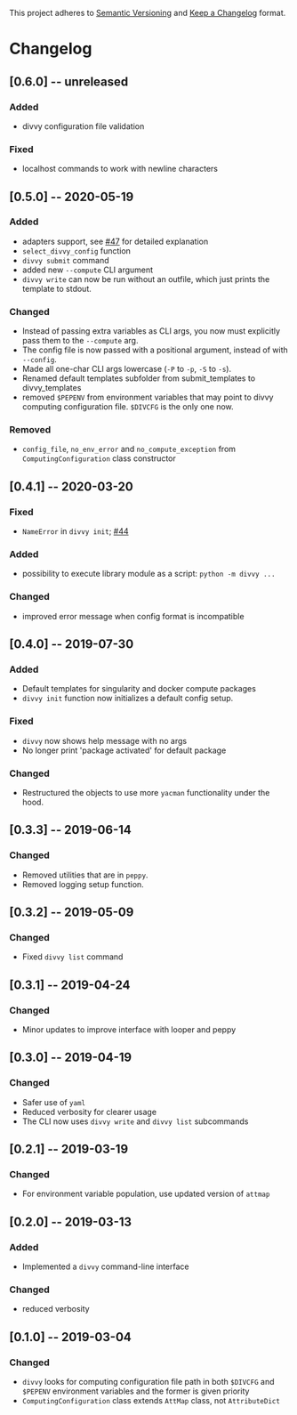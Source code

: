 This project adheres to [Semantic Versioning](https://semver.org/spec/v2.0.0.html) and [Keep a Changelog](https://keepachangelog.com/en/1.0.0/) format. 

# Changelog

## [0.6.0] -- unreleased

### Added
- divvy configuration file validation

### Fixed
- localhost commands to work with newline characters


## [0.5.0] -- 2020-05-19
### Added
- adapters support, see [#47](https://github.com/pepkit/divvy/issues/47) for detailed explanation
- `select_divvy_config` function
- `divvy submit` command
- added new `--compute` CLI argument
- `divvy write` can now be run without an outfile, which just prints the template to stdout.

### Changed
- Instead of passing extra variables as CLI args, you now must explicitly pass them to the `--compute` arg.
- The config file is now passed with a positional argument, instead of with `--config`.
- Made all one-char CLI args lowercase (`-P` to `-p`, `-S` to `-s`).
- Renamed default templates subfolder from submit_templates to divvy_templates
- removed `$PEPENV` from environment variables that may point to divvy computing configuration file. `$DIVCFG` is the only one now.

### Removed
- `config_file`, `no_env_error` and `no_compute_exception` from `ComputingConfiguration` class constructor

## [0.4.1] -- 2020-03-20
### Fixed
- `NameError` in `divvy init`; [#44](https://github.com/pepkit/divvy/issues/44)

### Added
- possibility to execute library module as a script: `python -m divvy ...`

### Changed
- improved error message when config format is incompatible

## [0.4.0] -- 2019-07-30
### Added
- Default templates for singularity and docker compute packages
- `divvy init` function now initializes a default config setup.

### Fixed
- `divvy` now shows help message with no args
- No longer print 'package activated' for default package

### Changed
- Restructured the objects to use more `yacman` functionality under the hood.

## [0.3.3] -- 2019-06-14
### Changed
- Removed utilities that are in `peppy`.
- Removed logging setup function.

## [0.3.2] -- 2019-05-09
### Changed
- Fixed `divvy list` command

## [0.3.1] -- 2019-04-24
### Changed
- Minor updates to improve interface with looper and peppy

## [0.3.0] -- 2019-04-19
### Changed
- Safer use of `yaml`
- Reduced verbosity for clearer usage
- The CLI now uses `divvy write` and `divvy list` subcommands

## [0.2.1] -- 2019-03-19
### Changed
- For environment variable population, use updated version of `attmap`

## [0.2.0] -- 2019-03-13
### Added
 - Implemented a `divvy` command-line interface
### Changed
- reduced verbosity

## [0.1.0] -- 2019-03-04
### Changed
- `divvy` looks for computing configuration file path in both `$DIVCFG` and `$PEPENV` environment variables and the former is given priority
- `ComputingConfiguration` class extends `AttMap` class, not `AttributeDict` 

